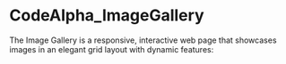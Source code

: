 # CodeAlpha_ImageGallery
The Image Gallery is a responsive, interactive web page that showcases images in an elegant grid layout with dynamic features:
